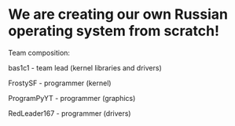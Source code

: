 # We are creating our own Russian operating system from scratch!

Team composition:

bas1c1 - team lead (kernel libraries and drivers)

FrostySF - programmer (kernel)

ProgramPyYT - programmer (graphics)

RedLeader167 - programmer (drivers)
